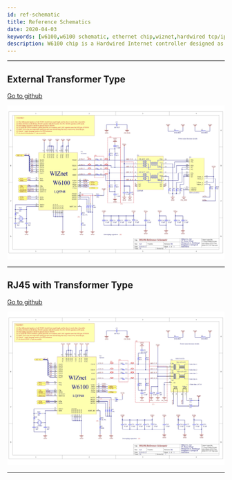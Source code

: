 ```yaml
---
id: ref-schematic
title: Reference Schematics
date: 2020-04-03
keywords: [w6100,w6100 schematic, ethernet chip,wiznet,hardwired tcp/ip,arduino ethernet,pico ethernet]
description: W6100 chip is a Hardwired Internet controller designed as a full hardwired TCP/IP stack with WIZnet technology
---
```


-----

## External Transformer Type

[Go to
github](https://github.com/Wiznet/Hardware-Files-of-WIZnet/tree/master/02_iEthernet/W6100/Reference%20Schematic)

![](/img/products/w6100/w6100_ref_schematic_v110_use_trans.jpg)

-----

## RJ45 with Transformer Type

[Go to
github](https://github.com/Wiznet/Hardware-Files-of-WIZnet/tree/master/02_iEthernet/W6100/Reference%20Schematic)

![](/img/products/w6100/w6100_ref_schematic_v110_use_mag.jpg)

-----
